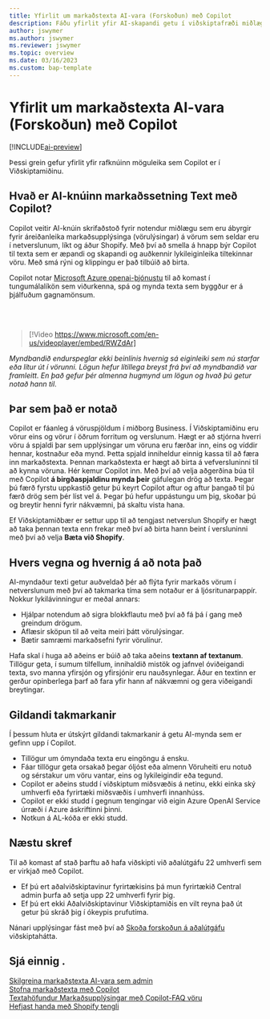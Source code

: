 ```yaml
---
title: Yfirlit um markaðstexta AI-vara (Forskoðun) með Copilot
description: Fáðu yfirlit yfir AI-skapandi getu í viðskiptafræði miðlægt.
author: jswymer
ms.author: jswymer
ms.reviewer: jswymer
ms.topic: overview
ms.date: 03/16/2023
ms.custom: bap-template
---
```

# <a name="overview-of-ai-powered-item-marketing-text-preview-with-copilot"></a><a name="overview-of-ai-powered-item-marketing-text-preview-with-copilot"></a><a name="overview-of-ai-powered-item-marketing-text-preview-with-copilot"></a>Yfirlit um markaðstexta AI-vara (Forskoðun) með Copilot

[!INCLUDE[ai-preview](includes/ai-preview.md)]

Þessi grein gefur yfirlit yfir rafknúinn möguleika sem Copilot er í Viðskiptamiðinu.

## <a name="what-is-ai-powered-item-marketing-text-with-copilot"></a><a name="what-is-ai-powered-item-marketing-text-with-copilot"></a><a name="what-is-ai-powered-item-marketing-text-with-copilot"></a>Hvað er AI-knúinn markaðssetning Text með Copilot?

Copilot veitir AI-knúin skrifaðstoð fyrir notendur miðlægu sem eru ábyrgir fyrir áreiðanleika markaðsupplýsinga (vörulýsingar) á vörum sem seldar eru í netverslunum, líkt og áður Shopify. Með því að smella á hnapp býr Copilot til texta sem er æpandi og skapandi og auðkennir lykileiginleika tiltekinnar vöru. Með smá rýni og klippingu er það tilbúið að birta.

Copilot notar  [Microsoft Azure  openai-þjónustu](/azure/cognitive-services/openai/overview)  til að komast í tungumálalíkön sem viðurkenna, spá og mynda texta sem byggður er á þjálfuðum gagnamönsum.

<br><br>  

> [!Video https://www.microsoft.com/en-us/videoplayer/embed/RWZdAr]

*Myndbandið endurspeglar ekki beinlínis hvernig sá eiginleiki sem nú starfar eða lítur út í vörunni. Lögun hefur lítillega breyst frá því að myndbandið var framleitt. En það gefur þér almenna hugmynd um lögun og hvað þú getur notað hann til*.
  
## <a name="where-its-used"></a><a name="where-its-used"></a><a name="where-its-used"></a>Þar sem það er notað

Copilot er fáanleg á vöruspjöldum í miðborg Business. Í Viðskiptamiðinu eru vörur eins og vörur í öðrum forritum og verslunum. Hægt er að stjórna hverri vöru á spjaldi þar sem upplýsingar um vöruna eru færðar inn, eins og víddir hennar, kostnaður eða mynd. Þetta spjald inniheldur einnig kassa til að færa inn markaðstexta. Þennan markaðstexta er hægt að birta á vefversluninni til að kynna vöruna. Hér kemur Copilot inn. Með því að velja aðgerðina búa til með Copilot  **á birgðaspjaldinu mynda þeir**  gáfulegan drög að texta. Þegar þú færð fyrstu uppkastið getur þú keyrt Copilot aftur og aftur þangað til þú færð drög sem þér líst vel á. Þegar þú hefur uppástungu um þig, skoðar þú og breytir henni fyrir nákvæmni, þá skaltu vista hana.

Ef Viðskiptamiðbær er settur upp til að tengjast netverslun  Shopify er hægt að taka þennan texta enn frekar með því að birta hann beint í versluninni með því að velja  **Bæta við Shopify**.

## <a name="why-and-how-to-use-it"></a><a name="why-and-how-to-use-it"></a><a name="why-and-how-to-use-it"></a>Hvers vegna og hvernig á að nota það

AI-myndaður texti getur auðveldað þér að flýta fyrir markaðs vörum í netverslunum með því að takmarka tíma sem notaður er á ljósritunarpappír. Nokkur lykilávinningur er meðal annars:

- Hjálpar notendum að sigra blokkflautu með því að fá þá í gang með greindum drögum.
- Aflæsir sköpun til að veita meiri þátt vörulýsingar.
- Bætir samræmi markaðsefni fyrir vörulínur.

Hafa skal í huga að aðeins er búið að taka aðeins  **textann af textanum**. Tillögur geta, í sumum tilfellum, innihaldið mistök og jafnvel óviðeigandi texta, svo manna yfirsjón og yfirsjónir eru nauðsynlegar. Áður en textinn er gerður opinberlega þarf að fara yfir hann af nákvæmni og gera viðeigandi breytingar.

## <a name="current-limitations"></a><a name="current-limitations"></a><a name="current-limitations"></a>Gildandi takmarkanir

Í þessum hluta er útskýrt gildandi takmarkanir á getu AI-mynda sem er gefinn upp í Copilot.

- Tillögur um ómyndaða texta eru eingöngu á ensku.
- Fáar tillögur geta orsakað þegar óljóst eða almenn Vöruheiti eru notuð og sérstakur um vöru vantar, eins og lykileigindir eða tegund.
- Copilot er aðeins studd í viðskiptum miðsvæðis á netinu, ekki einka ský umhverfi eða fyrirtæki miðsvæðis í umhverfi innanhúss.
- Copilot er ekki studd í gegnum tengingar við eigin Azure OpenAI Service úrræði í Azure áskriftinni þinni.
- Notkun á AL-kóða er ekki studd.

## <a name="next-steps"></a><a name="next-steps"></a><a name="next-steps"></a>Næstu skref

Til að komast af stað þarftu að hafa viðskipti við aðalútgáfu 22 umhverfi sem er virkjað með Copilot.

- Ef þú ert aðalviðskiptavinur fyrirtækisins þá mun fyrirtækið Central admin þurfa að setja upp 22 umhverfi fyrir þig.
- Ef þú ert ekki Aðalviðskiptavinur Viðskiptamiðis en vilt reyna það út getur þú skráð þig í ókeypis prufutíma.

Nánari upplýsingar fást með því að  [Skoða forskoðun á aðalútgáfu](ai-preview-getstarted.md) viðskiptahátta.  

## <a name="see-also"></a><a name="see-also"></a><a name="see-also"></a>Sjá einnig .

[Skilgreina markaðstexta AI-vara sem admin](enable-ai.md)  
[Stofna markaðstexta með Copilot](item-marketing-text.md)  
[Textahöfundur Markaðsupplýsingar með Copilot-FAQ vöru](ai-faq.md)  
[Hefjast handa með Shopify tengli](shopify/get-started.md)  
